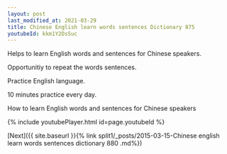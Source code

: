 ```yaml
---
layout: post
last_modified_at: 2021-03-29
title: Chinese English learn words sentences Dictionary 875 
youtubeId: kkm1Y2DsSuc
---
```

 
 
Helps to learn English words and sentences for Chinese speakers.

Opportunitiy to repeat the words sentences. 

Practice English language. 
 
10 minutes practice every day. 
 
How to learn English words and sentences for Chinese speakers 
 
{% include youtubePlayer.html id=page.youtubeId %}
 
 
[Next]({{ site.baseurl }}{% link  split1/_posts/2015-03-15-Chinese english learn words sentences dictionary 880 .md%})
 
